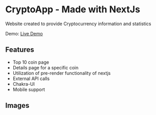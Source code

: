 # CryptoApp - Made with NextJs
Website created to provide Cryptocurrency information and statistics

Demo: [Live Demo]('') 

## Features

- Top 10 coin page 
- Details page for a specific coin
- Utilization of pre-render functionality of nextjs  
- External API calls
- Chakra-UI
- Mobile support

## Images



